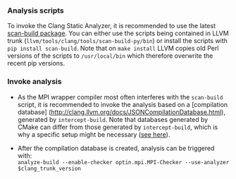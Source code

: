 ### Analysis scripts
To invoke the Clang Static Analyzer, it is recommended to use the latest
[scan-build package](https://github.com/rizsotto/scan-build).  You can either
use the scripts being contained in LLVM trunk
(`llvm/tools/clang/tools/scan-build-py/bin`) or install the scripts with `pip
install scan-build`. Note that on `make install` LLVM copies old Perl versions
of the scripts to `/usr/local/bin` which therefore overwrite the recent pip
versions.

### Invoke analysis

- As the MPI wrapper compiler most often interferes with the `scan-build` script, it is
  recommended to invoke the analysis based on a [compilation database]
  (http://clang.llvm.org/docs/JSONCompilationDatabase.html), generated by
  `intercept-build`. Note that databases generated by CMake can differ from
  those generated by `intercept-build`, which is why a specific setup might be
  necessary ([see here](https://github.com/0ax1/MPI-Checker/tree/master/examples/cmake/basic)).

- After the compilation database is created, analysis can be triggered with:<br>
  `analyze-build --enable-checker optin.mpi.MPI-Checker --use-analyzer
  $clang_trunk_version`
